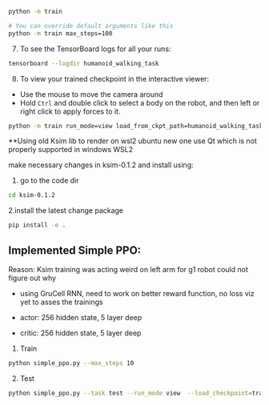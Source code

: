 
```bash
python -m train
```
```bash
# You can override default arguments like this
python -m train max_steps=100
```
7. To see the TensorBoard logs for all your runs:
```bash
tensorboard --logdir humanoid_walking_task
```
8. To view your trained checkpoint in the interactive viewer:
- Use the mouse to move the camera around
- Hold `Ctrl` and double click to select a body on the robot, and then left or right click to apply forces to it.
```bash
python -m train run_mode=view load_from_ckpt_path=humanoid_walking_task/run_<number>/checkpoints/ckpt.bin
```
**Using old Ksim lib to render on wsl2 ubuntu new one use Qt which is not properly supported in windows WSL2

make necessary changes in ksim-0.1.2 and install using:

1. go to the code dir
```bash
cd ksim-0.1.2
```

2.install the latest change package
```bash
pip install -e .
```


## Implemented Simple PPO:
Reason: Ksim training was acting weird on left arm for g1 robot could not figure out why

- using GruCell RNN, need to work on better reward function, no loss viz yet to asses the trainings

- actor: 256 hidden state, 5 layer deep

- critic: 256 hidden state, 5 layer deep

1. Train
```bash
python simple_ppo.py --max_steps 10
```

2. Test
```bash
python simple_ppo.py --task test --run_mode view  --load_checkpoint=training_runs/run_5/ppo_humanoid_final.pth
```